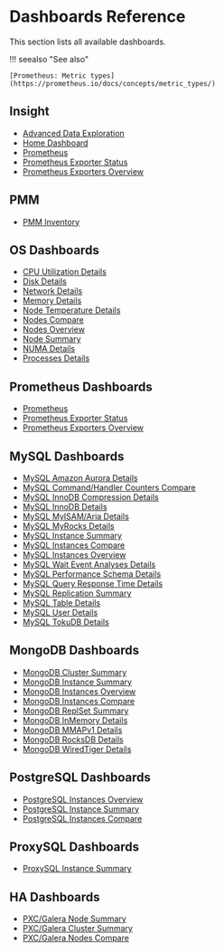 <div class="section" id="pmm-dashboard-list"></div>

# Dashboards Reference

This section lists all available dashboards.

!!! seealso "See also"

    [Prometheus: Metric types](https://prometheus.io/docs/concepts/metric_types/)

<div class="section" id="pmm-dashboard-insight-list"></div>
<div class="section" id="pmm-dashboard-general-list"></div>

## Insight

* [Advanced Data Exploration](dashboard-advanced-data-exploration.md)
* [Home Dashboard](dashboard-home.md)
* [Prometheus](dashboard-prometheus.md)
* [Prometheus Exporter Status](dashboard-prometheus-exporter-status.md)
* [Prometheus Exporters Overview](dashboard-prometheus-exporters-overview.md)

## PMM

* [PMM Inventory](dashboard-inventory.md)

<div class="section" id="pmm-dashboard-os-list"></div>

## OS Dashboards

* [CPU Utilization Details](dashboard-cpu-utilization-details.md)
* [Disk Details](dashboard-disk-details.md)
* [Network Details](dashboard-network-details.md)
* [Memory Details](dashboard-memory-details.md)
* [Node Temperature Details](dashboard-node-temperature-details.md)
* [Nodes Compare](dashboard-nodes-compare.md)
* [Nodes Overview](dashboard-nodes-overview.md)
* [Node Summary](dashboard-node-summary.md)
* [NUMA Details](dashboard-numa-details.md)
* [Processes Details](dashboard-processes-details.md)

<div class="section" id="pmm-dashboard-prometheus-list"></div>

## Prometheus Dashboards

* [Prometheus](dashboard-prometheus.md)
* [Prometheus Exporter Status](dashboard-prometheus-exporter-status.md)
* [Prometheus Exporters Overview](dashboard-prometheus-exporters-overview.md)

<div class="section" id="pmm-dashboard-mysql-list"></div>

## MySQL Dashboards

* [MySQL Amazon Aurora Details](dashboard-mysql-amazon-aurora-details.md)
* [MySQL Command/Handler Counters Compare](dashboard-mysql-command-handler-counters-compare.md)
* [MySQL InnoDB Compression Details](dashboard-mysql-innodb-compression-details.md)
* [MySQL InnoDB Details](dashboard-mysql-innodb-details.md)
* [MySQL MyISAM/Aria Details](dashboard-mysql-myisam-aria-details.md)
* [MySQL MyRocks Details](dashboard-mysql-myrocks-details.md)
* [MySQL Instance Summary](dashboard-mysql-instance-summary.md)
* [MySQL Instances Compare](dashboard-mysql-instances-compare.md)
* [MySQL Instances Overview](dashboard-mysql-instances-overview.md)
* [MySQL Wait Event Analyses Details](dashboard-mysql-wait-event-analyses-details.md)
* [MySQL Performance Schema Details](dashboard-mysql-performance-schema-details.md)
* [MySQL Query Response Time Details](dashboard-mysql-query-response-time-details.md)
* [MySQL Replication Summary](dashboard-mysql-replication-summary.md)
* [MySQL Table Details](dashboard-mysql-table-details.md)
* [MySQL User Details](dashboard-mysql-user-details.md)
* [MySQL TokuDB Details](dashboard-mysql-tokudb-details.md)

<div class="section" id="pmm-dashboard-mongodb-list"></div>

## MongoDB Dashboards

* [MongoDB Cluster Summary](dashboard-mongodb-cluster-summary.md)
* [MongoDB Instance Summary](dashboard-mongodb-instance-summary.md)
* [MongoDB Instances Overview](dashboard-mongodb-instances-overview.md)
* [MongoDB Instances Compare](dashboard-mongodb-instances-compare.md)
* [MongoDB ReplSet Summary](dashboard-mongodb-replset-summary.md)
* [MongoDB InMemory Details](dashboard-mongodb-inmemory-details.md)
* [MongoDB MMAPv1 Details](dashboard-mongodb-mmapv1-details.md)
* [MongoDB RocksDB Details](dashboard-mongodb-rocksdb-details.md)
* [MongoDB WiredTiger Details](dashboard-mongodb-wiredtiger-details.md)

<div class="section" id="pmm-dashboard-postgres-list"></div>

## PostgreSQL Dashboards

* [PostgreSQL Instances Overview](dashboard-postgresql-instances-overview.md)
* [PostgreSQL Instance Summary](dashboard-postgresql-instance-summary.md)
* [PostgreSQL Instances Compare](dashboard-postgresql-instances-compare.md)

## ProxySQL Dashboards

* [ProxySQL Instance Summary](dashboard-proxysql-instance-summary.md)

<div class="section" id="pmm-dashboard-ha-list"></div>

## HA Dashboards

* [PXC/Galera Node Summary](dashboard-pxc-galera-node-summary.md)
* [PXC/Galera Cluster Summary](dashboard-pxc-galera-cluster-summary.md)
* [PXC/Galera Nodes Compare](dashboard-pxc-galera-nodes-compare.md)
